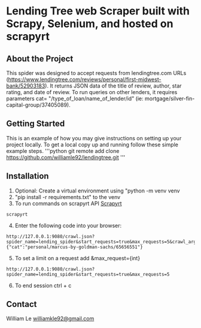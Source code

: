 # Lending Tree web Scraper built with Scrapy, Selenium,  and hosted on scrapyrt
## About the Project
This spider was designed to accept requests from lendingtree.com URLs (https://www.lendingtree.com/reviews/personal/first-midwest-bank/52903183). It returns JSON data of the title of review, author, star rating, and date of review. To run queries on other lenders, it requires parameters cat= "/type_of_loan/name_of_lender/id" (ie: mortgage/silver-fin-capital-group/37405089). 

## Getting Started 
This is an example of how you may give instructions on setting up your project locally. To get a local copy up and running follow these simple example steps.
'''python
git remote add clone https://github.com/williamle92/lendingtree.git
'''
## Installation
1. Optional: Create a virtual environment using "python -m venv venv
2. "pip install -r requirements.txt" to the venv
3. To run commands on scrapyrt API [Scrapyrt](https://scrapyrt.readthedocs.io/en/stable/)
``` 
scrapyrt 
```
4. Enter the following code into your browser: 
```
http://127.0.0.1:9080/crawl.json?spider_name=lending_spider&start_requests=true&max_requests=5&crawl_args={"cat":"personal/marcus-by-goldman-sachs/65656551"}
```
5. To set a limit on a request add &max_request={int} 
```
http://127.0.0.1:9080/crawl.json?spider_name=lending_spider&start_requests=true&max_requests=5
```
6. To end session ctrl + c

## Contact
William Le williamkle92@gmail.com
